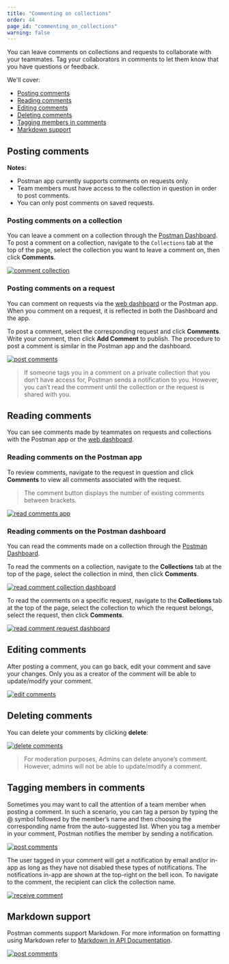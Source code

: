 ```yaml
---
title: "Commenting on collections"
order: 44
page_id: "commenting_on_collections"
warning: false
---
```


You can leave comments on collections and requests to collaborate with your teammates. Tag your collaborators in comments to let them know that you have questions or feedback.

We'll cover:

* [Posting comments](#posting-comments)
* [Reading comments](#reading-comments)
* [Editing comments](#editing-comments)
* [Deleting comments](#deleting-comments)
* [Tagging members in comments](#tagging-members-in-comments)
* [Markdown support](#markdown-support)

## Posting comments

**Notes:**

* Postman app currently supports comments on requests only.
* Team members must have access to the collection in question in order to post comments.
* You can only post comments on saved requests.

### Posting comments on a collection

You can leave a comment on a collection through the [Postman Dashboard](https://app.getpostman.com). To post a comment on a collection, navigate to the `Collections` tab at the top of the page, select the collection you want to leave a comment on, then click **Comments**.

[![comment collection](https://user-images.githubusercontent.com/5029719/71972143-0302e200-3204-11ea-9eed-7db783785711.png)](https://user-images.githubusercontent.com/5029719/71972143-0302e200-3204-11ea-9eed-7db783785711.png)

### Posting comments on a request

You can comment on requests via the [web dashboard](https://app.getpostman.com) or the Postman app. When you comment on a request, it is reflected in both the Dashboard and the app.

To post a comment, select the corresponding request and click **Comments**. Write your comment, then click **Add Comment** to publish. The procedure to post a comment is similar in the Postman app and the dashboard.

[![post comments](https://assets.postman.com/postman-docs/comment-general.gif)](https://assets.postman.com/postman-docs/comment-general.gif)

> If someone tags you in a comment on a private collection that you don’t have access for, Postman sends a notification to you. However, you can’t read the comment until the collection or the request is shared with you.  

## Reading comments

You can see comments made by teammates on requests and collections with the Postman app or the [web dashboard](https://app.getpostman.com).

### Reading comments on the Postman app

To review comments, navigate to the request in question and click **Comments** to view all comments associated with the request.

> The comment button displays the number of existing comments between brackets.

[![read comments app](https://user-images.githubusercontent.com/5029719/71972448-8c1a1900-3204-11ea-8c9e-eae41eb5c54a.png)](https://user-images.githubusercontent.com/5029719/71972448-8c1a1900-3204-11ea-8c9e-eae41eb5c54a.png)

### Reading comments on the Postman dashboard

You can read the comments made on a collection through the [Postman Dashboard](https://app.getpostman.com).

To read the comments on a collection, navigate to the **Collections** tab at the top of the page, select the collection in mind, then click **Comments**.

[![read comment collection dashboard](https://user-images.githubusercontent.com/5029719/71084214-b3913f00-218c-11ea-8796-cab07431775f.gif)](https://user-images.githubusercontent.com/5029719/71084214-b3913f00-218c-11ea-8796-cab07431775f.gif)

To read the comments on a specific request, navigate to the **Collections** tab at the top of the page, select the collection to which the request belongs, select the request, then click **Comments**.

[![read comment request dashboard](https://user-images.githubusercontent.com/5029719/71084799-f56eb500-218d-11ea-9850-8f2bb4701cc7.gif)](https://user-images.githubusercontent.com/5029719/71084799-f56eb500-218d-11ea-9850-8f2bb4701cc7.gif)

## Editing comments

After posting a comment, you can go back, edit your comment and save your changes. Only you as a creator of the comment will be able to update/modify your comment.

[![edit comments](https://user-images.githubusercontent.com/5029719/71972899-84a73f80-3205-11ea-8721-f54ac0a4a03d.png)](https://user-images.githubusercontent.com/5029719/71972899-84a73f80-3205-11ea-8721-f54ac0a4a03d.png)

## Deleting comments

You can delete your comments by clicking **delete**:

[![delete comments](https://user-images.githubusercontent.com/5029719/71972924-91c42e80-3205-11ea-8b97-61142d7e6919.png)](https://user-images.githubusercontent.com/5029719/71972924-91c42e80-3205-11ea-8b97-61142d7e6919.png)

> For moderation purposes, Admins can delete anyone’s comment. However, admins will not be able to update/modify a comment.

## Tagging members in comments

Sometimes you may want to call the attention of a team member when posting a comment. In such a scenario, you can tag a person by typing the @ symbol followed by the member’s name and then choosing the corresponding name from the auto-suggested list. When you tag a member in your comment, Postman notifies the member by sending a notification.

[![post comments](https://assets.postman.com/postman-docs/comment-mention.png)](https://assets.postman.com/postman-docs/comment-mention.png)

The user tagged in your comment will get a notification by email and/or in-app as long as they have not disabled these types of notifications. The notifications in-app are shown at the top-right on the bell icon. To navigate to the comment, the recipient can click the collection name.

[![receive comment](https://user-images.githubusercontent.com/5029719/71098559-cb2af080-21a9-11ea-95ae-68b5dbb2eea9.png)](https://user-images.githubusercontent.com/5029719/71098559-cb2af080-21a9-11ea-95ae-68b5dbb2eea9.png)

## Markdown support

Postman comments support Markdown. For more information on formatting using Markdown refer to [Markdown in API Documentation](https://documenter.getpostman.com/view/33232/markdown-in-api-documentation/JsGc?version=latest).

[![post comments](https://assets.postman.com/postman-docs/comment-markdown.png)](https://assets.postman.com/postman-docs/comment-markdown.png)
